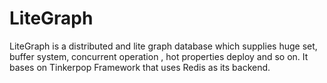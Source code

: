 # LiteGraph
LiteGraph is a distributed and lite graph database which supplies huge set, buffer system, concurrent operation , hot properties deploy and so on. It bases on Tinkerpop Framework that uses Redis as its backend. 
